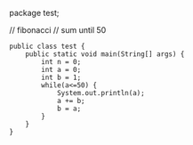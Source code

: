 package test;

// fibonacci
// sum until 50
```
public class test {
	public static void main(String[] args) {
		int n = 0;
		int a = 0;
		int b = 1;
		while(a<=50) { 
			System.out.println(a);
			a += b;
			b = a;			
		}
	}
}
```
